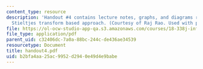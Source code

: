 ```yaml
---
content_type: resource
description: 'Handout #4 contains lecture notes, graphs, and diagrams related to the
  Stieltjes transform based approach. (Courtesy of Raj Rao. Used with permission.)'
file: https://ol-ocw-studio-app-qa.s3.amazonaws.com/courses/18-338j-infinite-random-matrix-theory-fall-2004/b2bfa4aa25ac9952d2940e49d4e9babe_handout4.pdf
file_type: application/pdf
parent_uid: c32406dc-7a0a-88bc-244c-de436ae34539
resourcetype: Document
title: handout4.pdf
uid: b2bfa4aa-25ac-9952-d294-0e49d4e9babe
---
```

